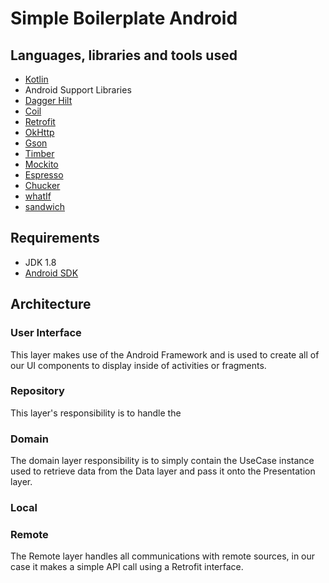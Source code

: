 
# Simple Boilerplate Android

## Languages, libraries and tools used

* [Kotlin](https://kotlinlang.org/)
* Android Support Libraries
* [Dagger Hilt](https://dagger.dev/hilt/)
* [Coil](https://github.com/coil-kt/coil)
* [Retrofit](http://square.github.io/retrofit/)
* [OkHttp](http://square.github.io/okhttp/)
* [Gson](https://github.com/google/gson)
* [Timber](https://github.com/JakeWharton/timber)
* [Mockito](http://site.mockito.org/)
* [Espresso](https://developer.android.com/training/testing/espresso/index.html)
* [Chucker](https://github.com/ChuckerTeam/chucker)
* [whatIf](https://github.com/skydoves/WhatIf)
* [sandwich](https://github.com/ChuckerTeam/chucker)

## Requirements

* JDK 1.8
* [Android SDK](https://developer.android.com/studio/index.html)

## Architecture

### User Interface

This layer makes use of the Android Framework and is used to create all of our UI components to display inside of activities or fragments.

### Repository

This layer's responsibility is to handle the 

### Domain

The domain layer responsibility is to simply contain the UseCase instance used to retrieve data from the Data layer and pass it onto the Presentation layer. 

### Local



### Remote

The Remote layer handles all communications with remote sources, in our case it makes a simple API call using a Retrofit interface. 

